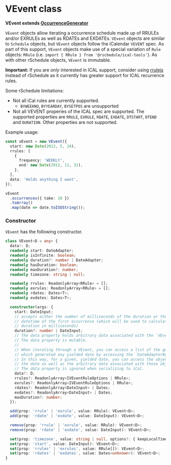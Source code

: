 # VEvent class

**VEvent extends [OccurrenceGenerator](../../../usage/#occurrencegenerator-interface)**

`VEvent` objects allow iterating a occurrence schedule made up of RRULEs and/or EXRULEs as well as RDATEs and EXDATEs. `VEvent` objects are similar to `Schedule` objects, but `VEvent` objects follow the iCalendar `VEVENT` spec. As part of this support, `VEvent` objects make use of a special variation of `Rule` objects: `RRule` (i.e. `import { RRule } from '@rschedule/ical-tools'`). As with other rSchedule objects, `VEvent` is immutable.

**Important:** If you are _only_ interested in ICAL support, consider using [rrulejs](https://github.com/jakubroztocil/rrule) instead of rSchedule as it currently has greater support for ICAL recurrence rules.

Some rSchedule limitations:

- Not all iCal rules are currently supported.
  - `BYWEEKNO`, `BYYEARDAY`, `BYSETPOS` are unsupported
- Not all VEVENT properies of the ICAL spec are supported. The supported properties are `RRULE`, `EXRULE`, `RDATE`, `EXDATE`, `DTSTART`, `DTEND` and `DURATION`. Other properties are not supported.

Example usage:

```typescript
const vEvent = new VEvent({
  start: new Date(2012, 5, 24),
  rrules: [
    {
      frequency: 'WEEKLY',
      end: new Date(2012, 11, 31),
    },
  ],
  data: 'Holds anything I want',
});

vEvent
  .occurrences({ take: 10 })
  .toArray()
  .map(date => date.toISOString());
```

### Constructor

`VEvent` has the following constructor.

```typescript
class VEvent<D = any> {
  data!: D;
  readonly start: DateAdapter;
  readonly isInfinite: boolean;
  readonly duration?: number | DateAdapter;
  readonly hasDuration: boolean;
  readonly maxDuration?: number;
  readonly timezone: string | null;

  readonly rrules: ReadonlyArray<RRule> = [];
  readonly exrules: ReadonlyArray<RRule> = [];
  readonly rdates: Dates<T>;
  readonly exdates: Dates<T>;

  constructor(args: {
    start: DateInput;
    // accepts either the number of milliseconds of the duration or the end
    // datetime of the first occurrence (which will be used to calculate the
    // duration in milliseconds)
    duration?: number | DateInput;
    // The data property holds arbitrary data associated with the `VEvent`.
    // The data property is mutable.
    //
    // When iterating through a VEvent, you can access a list of the generator objects (i.e. Rules / Dates)
    // which generated any yielded date by accessing the `DateAdapter#generators` property.
    // In this way, for a given, yielded date, you can access the objects which generated
    // the date as well as the arbitrary data associated with those objects.
    // The data property is ignored when serializing to iCal.
    data?: D;
    rrules?: ReadonlyArray<IVEventRuleOptions | RRule>;
    exrules?: ReadonlyArray<IVEventRuleOptions | RRule>;
    rdates?: ReadonlyArray<DateInput> | Dates;
    exdates?: ReadonlyArray<DateInput> | Dates;
    maxDuration?: number;
  });

  add(prop: 'rrule' | 'exrule', value: RRule): VEvent<D>;
  add(prop: 'rdate' | 'exdate', value: DateInput): VEvent<D>;

  remove(prop: 'rrule' | 'exrule', value: RRule): VEvent<D>;
  remove(prop: 'rdate' | 'exdate', value: DateInput): VEvent<D>;

  set(prop: 'timezone', value: string | null, options?: { keepLocalTime?: boolean }): VEvent<D>;
  set(prop: 'start', value: DateInput): VEvent<D>;
  set(prop: 'rrules' | 'exrules', value: RRule[]): VEvent<D>;
  set(prop: 'rdates' | 'exdates', value: Dates<unknown>): VEvent<D>;
}
```
